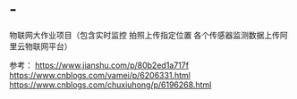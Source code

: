 # -
物联网大作业项目（包含实时监控 拍照上传指定位置 各个传感器监测数据上传阿里云物联网平台）


参考：
https://www.jianshu.com/p/80b2ed1a717f
https://www.cnblogs.com/vamei/p/6206331.html
https://www.cnblogs.com/chuxiuhong/p/6196268.html
